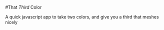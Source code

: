 #That _Third_ Color

A quick javascript app to take two colors, and give you a third that meshes nicely